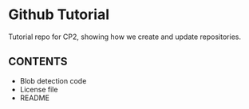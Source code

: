 # Github Tutorial
Tutorial repo for CP2, showing how we create and update repositories.

## CONTENTS  
* Blob detection code  
* License file  
* README    
